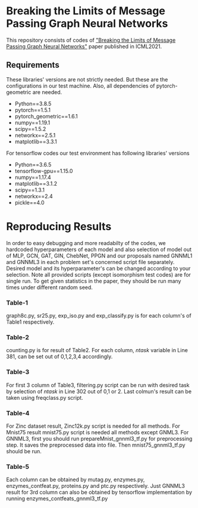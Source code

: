 # Breaking the Limits of Message Passing Graph Neural Networks

This repository consists of codes of ["Breaking the Limits of Message Passing Graph Neural Networks"](https://arxiv.org/pdf/2106.04319.pdf) paper published in ICML2021.

## Requirements
These libraries' versions are not strictly needed. But these are the configurations in our test machine. Also, all dependencies of pytorch-geometric are needed.
- Python==3.8.5
- pytorch==1.5.1
- pytorch_geometric==1.6.1
- numpy==1.19.1
- scipy==1.5.2
- networkx==2.5.1
- matplotlib==3.3.1

For tensorflow codes our test environment has following libraries' versions
- Python==3.6.5
- tensorflow-gpu==1.15.0
- numpy==1.17.4
- matplotlib==3.1.2
- scipy==1.3.1
- networkx==2.4
- pickle==4.0

# Reproducing Results

In order to easy debugging and more readabilty of the codes, we hardcoded hyperparameters of each model and also selection of model out of MLP, GCN, GAT, GIN, ChebNet, PPGN and our proposals named GNNML1 and GNNML3 in each problem set's concerned script file separately. Desired model and its hyperparameter's can be changed according to your selection. Note all provided scripts (except isomorphism test codes) are for single run. To get given statistics in the paper, they should be run many times under different random seed.

### Table-1

graph8c.py, sr25.py, exp_iso.py and exp_classify.py is for each column's of Table1 respectively.

### Table-2
counting.py is for result of Table2. For each column, *ntask* variable in Line 381, can be set out of 0,1,2,3,4 accordingly. 

### Table-3
For first 3 column of Table3, filtering.py script can be run with desired task by selection of *ntask* in Line 302 out of 0,1 or 2. Last colmun's result can be taken using freqclass.py script. 

### Table-4
For Zinc dataset result, Zinc12k.py script is needed for all methods. For Mnist75 result mnist75.py script is needed all methods except GNML3. For GNNML3, first you should run prepareMnist_gnnml3_tf.py for preprocessing step. It saves the preprocessed data into file. Then mnist75_gnnml3_tf.py should be run.

### Table-5
Each column can be obtained by mutag.py, enzymes.py, enzymes_contfeat.py, proteins.py and ptc.py respectively. Just GNNML3 result for 3rd column can also be obtained by tensorflow implementation by running enzymes_contfeats_gnnml3_tf.py 

